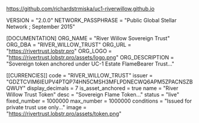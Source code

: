 https://github.com/richardstrmiska/uc1-riverwillow.github.io

VERSION = "2.0.0"
NETWORK_PASSPHRASE = "Public Global Stellar Network ; September 2015"

[DOCUMENTATION]
ORG_NAME = "River Willow Sovereign Trust"
ORG_DBA = "RIVER_WILLOW_TRUST"
ORG_URL = "https://rivertrust.lobstr.pro"
ORG_LOGO = "https://rivertrust.lobstr.pro/assets/logo.png"
ORG_DESCRIPTION = "Sovereign token anchored under UC-1 Estate FlameBearer Trust..."

[[CURRENCIES]]
code = "RIVER_WILLOW_TRUST"
issuer = "GDZTCVIM6IEUPV4PTQP74HN5CMSH3MFLPDNECWQ6APM5ZPACNSZBQWUY"
display_decimals = 7
is_asset_anchored = true
name = "River Willow Trust Token"
desc = "Sovereign Flame Token..."
status = "live"
fixed_number = 1000000
max_number = 1000000
conditions = "Issued for private trust use only..."
image = "https://rivertrust.lobstr.pro/assets/token.png"
